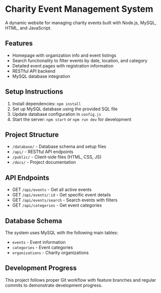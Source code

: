 # Charity Event Management System

A dynamic website for managing charity events built with Node.js, MySQL, HTML, and JavaScript.

## Features

- Homepage with organization info and event listings
- Search functionality to filter events by date, location, and category
- Detailed event pages with registration information
- RESTful API backend
- MySQL database integration

## Setup Instructions

1. Install dependencies: `npm install`
2. Set up MySQL database using the provided SQL file
3. Update database configuration in `config.js`
4. Start the server: `npm start` or `npm run dev` for development

## Project Structure

- `/database/` - Database schema and setup files
- `/api/` - RESTful API endpoints
- `/public/` - Client-side files (HTML, CSS, JS)
- `/docs/` - Project documentation

## API Endpoints

- GET `/api/events` - Get all active events
- GET `/api/events/:id` - Get specific event details
- GET `/api/events/search` - Search events with filters
- GET `/api/categories` - Get event categories

## Database Schema

The system uses MySQL with the following main tables:
- `events` - Event information
- `categories` - Event categories
- `organizations` - Charity organizations

## Development Progress

This project follows proper Git workflow with feature branches and regular commits to demonstrate development progress.
